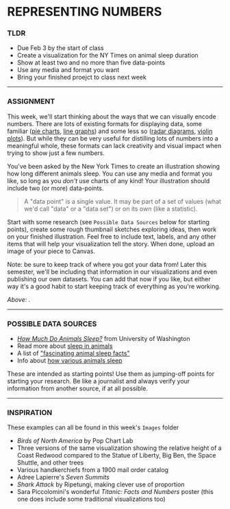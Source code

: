 ![]()

# REPRESENTING NUMBERS

### TLDR  
* Due Feb 3 by the start of class  
* Create a visualization for the NY Times on animal sleep duration
* Show at least two and no more than five data-points  
* Use any media and format you want  
* Bring your finished proejct to class next week  

***

### ASSIGNMENT
This week, we'll start thinking about the ways that we can visually encode numbers. There are lots of existing formats for displaying data, some familiar ([pie charts](https://datavizproject.com/data-type/pie-chart), [line graphs](https://datavizproject.com/data-type/line-chart)) and some less so ([radar diagrams](https://datavizproject.com/data-type/radar-diagram), [violin plots](https://datavizproject.com/data-type/violin-plot)). But while they can be very useful for distilling lots of numbers into a meaningful whole, these formats can lack creativity and visual impact when trying to show just a few numbers.

You've been asked by the New York Times to create an illustration showing how long different animals sleep. You can use any media and format you like, so long as you *don't* use charts of any kind! Your illustration should include two (or more) data-points.

> A "data point" is a single value. It may be part of a set of values (what we'd call "data" or a "data set") or on its own (like a statistic).

Start with some research (see `Possible Data Sources` below for starting points), create some rough thumbnail sketches exploring ideas, then work on your finished illustration. Feel free to include text, labels, and any other items that will help your visualization tell the story. When done, upload an image of your piece to Canvas.

Note: be sure to keep track of where you got your data from! Later this semester, we'll be including that information in our visualizations and even publishing our own datasets. You can add that now if you like, but either way it's a good habit to start keeping track of everything as you're working.

*Above: .*

***

### POSSIBLE DATA SOURCES  
* [*How Much Do Animals Sleep?*](https://faculty.washington.edu/chudler/chasleep.html) from University of Washington  
* Read more about [sleep in animals](https://en.wikipedia.org/wiki/Sleep_in_animals)  
* A list of ["fascinating animal sleep facts"](https://startsleeping.org/animal-sleep/)  
* Info about [how various animals sleep](https://www.sleepfoundation.org/animals-and-sleep)  

These are intended as starting points! Use them as jumping-off points for starting your research. Be like a journalist and always verify your information from another source, if at all possible.

***

### INSPIRATION  
These examples can all be found in this week's `Images` folder  

* *Birds of North America* by Pop Chart Lab  
* Three versions of the same visualization showing the relative height of a Coast Redwood compared to the Statue of Liberty, Big Ben, the Space Shuttle, and other trees  
* Various handkerchiefs from a 1900 mail order catalog  
* Adree Lapierre's *Seven Summits*  
* *Shark Attack* by Ripetungi, making clever use of proportion  
* Sara Piccolomini's wonderful *Titanic: Facts and Numbers* poster (this one does include some traditional visualizations too)  

